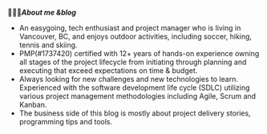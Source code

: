 
👱🏼‍♂️***About me &blog***

 - An easygoing, tech enthusiast and project manager who is living in Vancouver, BC, and enjoys outdoor activities, including soccer, hiking, tennis and skiing. <br>
 - PMP(#1737420) certified with 12+ years of hands-on experience owning all stages of the project lifecycle from initiating through planning and executing that exceed expectations on time & budget. <br>
 - Always looking for new challenges and new technologies to learn. Experienced with the software development life cycle (SDLC) utilizing various project management methodologies including Agile, Scrum and Kanban.<br>
 - The business side of this blog is mostly about project delivery stories, programming tips and tools.
